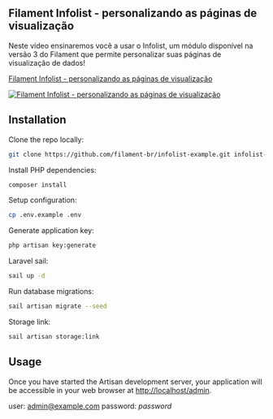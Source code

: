 ## Filament Infolist - personalizando as páginas de visualização
Neste vídeo ensinaremos você a usar o Infolist, um módulo disponível na versão 3 do Filament que permite personalizar suas páginas de visualização de dados!

[Filament Infolist - personalizando as páginas de visualização](https://www.youtube.com/watch?v=p8FK4v86o2s)

[![Filament Infolist - personalizando as páginas de visualização](https://i3.ytimg.com/vi/p8FK4v86o2s/maxresdefault.jpg)](https://www.youtube.com/watch?v=p8FK4v86o2s)

## Installation

Clone the repo locally:

```sh
git clone https://github.com/filament-br/infolist-example.git infolist-example && cd infolist-example
```

Install PHP dependencies:

```sh
composer install
```

Setup configuration:

```sh
cp .env.example .env
```

Generate application key:

```sh
php artisan key:generate
```

Laravel sail:

```bash
sail up -d
```

Run database migrations:

```sh
sail artisan migrate --seed
```

Storage link:

```sh
sail artisan storage:link
```

## Usage

Once you have started the Artisan development server, your application will be accessible in your web browser at [http://localhost/admin](http://localhost/admin).

user: admin@example.com
password: _password_